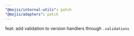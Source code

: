 ```yaml
---
"@mojis/internal-utils": patch
"@mojis/adapters": patch
---
```


feat: add validation to version handlers through `.validations`
